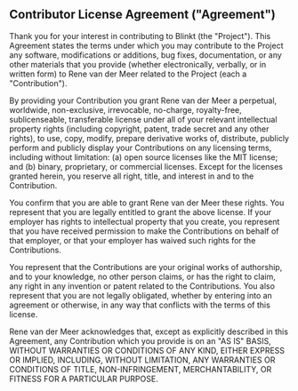 ## Contributor License Agreement ("Agreement")

Thank you for your interest in contributing to Blinkt (the "Project"). This Agreement states the terms under which you may contribute to the Project any software, modifications or additions, bug fixes, documentation, or any other materials that you provide (whether electronically, verbally, or in written form) to Rene van der Meer related to the Project (each a "Contribution").

By providing your Contribution you grant Rene van der Meer a perpetual, worldwide, non-exclusive, irrevocable, no-charge, royalty-free, sublicenseable, transferable license under all of your relevant intellectual property rights (including copyright, patent, trade secret and any other rights), to use, copy, modify, prepare derivative works of, distribute, publicly perform and publicly display your Contributions on any licensing terms, including without limitation: (a) open source licenses like the MIT license; and (b) binary, proprietary, or commercial licenses. Except for the licenses granted herein, you reserve all right, title, and interest in and to the Contribution.

You confirm that you are able to grant Rene van der Meer these rights. You represent that you are legally entitled to grant the above license. If your employer has rights to intellectual property that you create, you represent that you have received permission to make the Contributions on behalf of that employer, or that your employer has waived such rights for the Contributions.

You represent that the Contributions are your original works of authorship, and to your knowledge, no other person claims, or has the right to claim, any right in any invention or patent related to the Contributions. You also represent that you are not legally obligated, whether by entering into an agreement or otherwise, in any way that conflicts with the terms of this license.

Rene van der Meer acknowledges that, except as explicitly described in this Agreement, any Contribution which you provide is on an "AS IS" BASIS, WITHOUT WARRANTIES OR CONDITIONS OF ANY KIND, EITHER EXPRESS OR IMPLIED, INCLUDING, WITHOUT LIMITATION, ANY WARRANTIES OR CONDITIONS OF TITLE, NON-INFRINGEMENT, MERCHANTABILITY, OR FITNESS FOR A PARTICULAR PURPOSE.